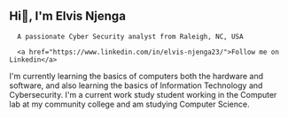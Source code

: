 ## Hi👋, I'm Elvis Njenga

      A passionate Cyber Security analyst from Raleigh, NC, USA

      <a href="https://www.linkedin.com/in/elvis-njenga23/">Follow me on Linkedin</a>

I'm currently learning the basics of computers both the hardware and software, and also learning the basics of Information Technology and Cybersecurity.
I'm a current work study student working in the Computer lab at my community college and am studying Computer Science. 
<!--
**ElvisNjenga13/ElvisNjenga13** is a ✨ _special_ ✨ repository because its `README.md` (this file) appears on your GitHub profile.

Here are some ideas to get you started:

- 🔭 I’m currently working on ...
- 🌱 I’m currently learning ...
- 👯 I’m looking to collaborate on ...
- 🤔 I’m looking for help with ...
- 💬 Ask me about ...
- 📫 How to reach me: ...
- 😄 Pronouns: ...
- ⚡ Fun fact: ...
-->
